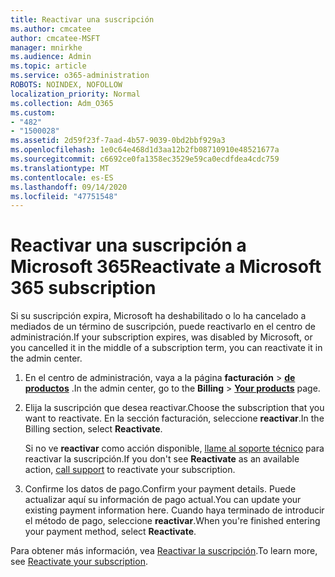 ```yaml
---
title: Reactivar una suscripción
ms.author: cmcatee
author: cmcatee-MSFT
manager: mnirkhe
ms.audience: Admin
ms.topic: article
ms.service: o365-administration
ROBOTS: NOINDEX, NOFOLLOW
localization_priority: Normal
ms.collection: Adm_O365
ms.custom:
- "482"
- "1500028"
ms.assetid: 2d59f23f-7aad-4b57-9039-0bd2bbf929a3
ms.openlocfilehash: 1e0c64e468d1d3aa12b2fb08710910e48521677a
ms.sourcegitcommit: c6692ce0fa1358ec3529e59ca0ecdfdea4cdc759
ms.translationtype: MT
ms.contentlocale: es-ES
ms.lasthandoff: 09/14/2020
ms.locfileid: "47751548"
---
```

# <a name="reactivate-a-microsoft-365-subscription"></a><span data-ttu-id="8f471-102">Reactivar una suscripción a Microsoft 365</span><span class="sxs-lookup"><span data-stu-id="8f471-102">Reactivate a Microsoft 365 subscription</span></span>

<span data-ttu-id="8f471-103">Si su suscripción expira, Microsoft ha deshabilitado o lo ha cancelado a mediados de un término de suscripción, puede reactivarlo en el centro de administración.</span><span class="sxs-lookup"><span data-stu-id="8f471-103">If your subscription expires, was disabled by Microsoft, or you cancelled it in the middle of a subscription term, you can reactivate it in the admin center.</span></span>
  
1. <span data-ttu-id="8f471-104">En el centro de administración, vaya a la página **facturación** \> **[de productos](https://go.microsoft.com/fwlink/p/?linkid=842054)** .</span><span class="sxs-lookup"><span data-stu-id="8f471-104">In the admin center, go to the **Billing** \> **[Your products](https://go.microsoft.com/fwlink/p/?linkid=842054)** page.</span></span>

2. <span data-ttu-id="8f471-105">Elija la suscripción que desea reactivar.</span><span class="sxs-lookup"><span data-stu-id="8f471-105">Choose the subscription that you want to reactivate.</span></span> <span data-ttu-id="8f471-106">En la sección facturación, seleccione **reactivar**.</span><span class="sxs-lookup"><span data-stu-id="8f471-106">In the Billing section, select **Reactivate**.</span></span>

    <span data-ttu-id="8f471-107">Si no ve **reactivar** como acción disponible, [llame al soporte técnico](https://docs.microsoft.com/microsoft-365/admin/contact-support-for-business-products) para reactivar la suscripción.</span><span class="sxs-lookup"><span data-stu-id="8f471-107">If you don't see **Reactivate** as an available action, [call support](https://docs.microsoft.com/microsoft-365/admin/contact-support-for-business-products) to reactivate your subscription.</span></span>

3. <span data-ttu-id="8f471-108">Confirme los datos de pago.</span><span class="sxs-lookup"><span data-stu-id="8f471-108">Confirm your payment details.</span></span> <span data-ttu-id="8f471-109">Puede actualizar aquí su información de pago actual.</span><span class="sxs-lookup"><span data-stu-id="8f471-109">You can update your existing payment information here.</span></span> <span data-ttu-id="8f471-110">Cuando haya terminado de introducir el método de pago, seleccione **reactivar**.</span><span class="sxs-lookup"><span data-stu-id="8f471-110">When you're finished entering your payment method, select **Reactivate**.</span></span>

<span data-ttu-id="8f471-111">Para obtener más información, vea [Reactivar 
la suscripción](https://docs.microsoft.com/microsoft-365/commerce/subscriptions/reactivate-your-subscription).</span><span class="sxs-lookup"><span data-stu-id="8f471-111">To learn more, see [Reactivate your subscription](https://docs.microsoft.com/microsoft-365/commerce/subscriptions/reactivate-your-subscription).</span></span>